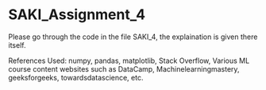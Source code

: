 # SAKI_Assignment_4



Please go through the code in the file SAKI_4, the explaination is given there itself.

References Used: numpy, pandas, matplotlib, Stack Overflow, Various ML course content websites such as DataCamp, Machinelearningmastery, geeksforgeeks, towardsdatascience, etc.
